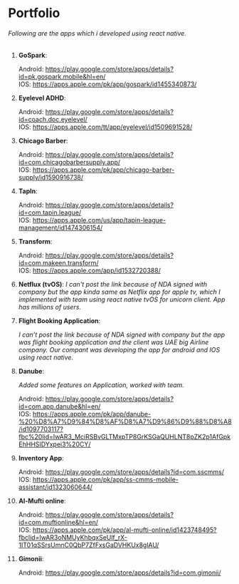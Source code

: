 # Portfolio

###### Following are the apps which i developed using react native.

1. __GoSpark__:
    
    Android: <https://play.google.com/store/apps/details?id=pk.gospark.mobile&hl=en/><br/>
    IOS: <https://apps.apple.com/pk/app/gospark/id1455340873/>

2. __Eyelevel ADHD__:
    
    Android: <https://play.google.com/store/apps/details?id=coach.doc.eyelevel/><br/>
    IOS: <https://apps.apple.com/tt/app/eyelevel/id1509691528/>

3. __Chicago Barber__:
    
    Android: <https://play.google.com/store/apps/details?id=com.chicagobarbersupply.app/><br/>
    IOS: <https://apps.apple.com/pk/app/chicago-barber-supply/id1590916738/>

4. __TapIn__:
    
    Android: <https://play.google.com/store/apps/details?id=com.tapin.league/><br/>
    IOS: <https://apps.apple.com/us/app/tapin-league-management/id1474306154/>

5. __Transform__:
    
    Android: <https://play.google.com/store/apps/details?id=com.makeen.transform/><br/>
    IOS: <https://apps.apple.com/app/id1532720388/>

6. __Netflux (tvOS)__:
    _I can’t post the link because of NDA signed with company but the app kinda same as Netflix app for apple tv, which I implemented with team using react native tvOS for unicorn client. App has millions of users._

7. __Flight Booking Application__:
    
    _I can’t post the link because of NDA signed with company but the app was flight booking application and the client was UAE big Airline company. Our compant was developing the app for android and IOS using react native._

8. __Danube__:

    _Added some features on Application, worked with team._

    Android: <https://play.google.com/store/apps/details?id=com.app.danube&hl=en/><br/>
    IOS: <https://apps.apple.com/pk/app/danube-%20%D8%A7%D9%84%D8%AF%D8%A7%D9%86%D9%88%D8%A8/id1097703117?fbc%20lid=IwAR3_MciRSBvGLTMxpTP8GrKSGaQUHLNT8pZK2p1AfGpkEhHHSIDYxpei3%20CY/>

9. __Inventory App__:
    
    Android: <https://play.google.com/store/apps/details?id=com.sscmms/><br/>
    IOS: <https://apps.apple.com/pk/app/ss-cmms-mobile-assistant/id1323060644/>

10. __Al-Mufti online__:
    
    Android: <https://play.google.com/store/apps/details?id=com.muftionline&hl=en/><br/>
    IOS: <https://apps.apple.com/pk/app/al-mufti-online/id1423748495?fbclid=IwAR3oNMUyKhbqxSeUlf_rX-1IT01qSSrsUmnC0QbP7ZfFxsGaDVHKUx8glAU/>

11. __Gimonii__:
    
    Android: <https://play.google.com/store/apps/details?id=com.gimonii/><br/>
